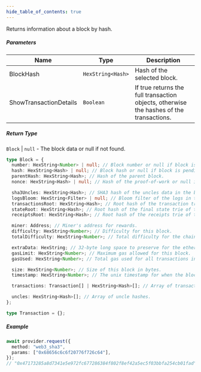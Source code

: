 ```yaml
---
hide_table_of_contents: true
---
```


<head>
  <meta
    name="description"
    content="Returns information about a block by hash."
  />
</head>

<intro-end />

Returns information about a block by hash.

##### Parameters

| Name                   | Type              | Description                                                                             |
| ---------------------- | ----------------- | --------------------------------------------------------------------------------------- |
| BlockHash              | `HexString<Hash>` | Hash of the selected block.                                                             |
| ShowTransactionDetails | `Boolean`         | If true returns the full transaction objects, otherwise the hashes of the transactions. |

##### Return Type

`Block` | `null` - The block data or null if not found.

```typescript title="Block"
type Block = {
  number: HexString<Number> | null; // Block number or null if block is pending.
  hash: HexString<Hash> | null; // Block hash or null if block is pending.
  parentHash: HexString<Hash>; // Hash of the parent block.
  nonce: HexString<Hash> | null; // Hash of the proof-of-work or null if block is pending.

  sha3Uncles: HexString<Hash>; // SHA3 hash of the uncles data in the block.
  logsBloom: HexString<Filter> | null; // Bloom filter of the logs in the block or null if block is pending.
  transactionsRoot: HexString<Hash>; // Root hash of the transaction trie of the block.
  stateRoot: HexString<Hash>; // Root hash of the final state trie of the block.
  receiptsRoot: HexString<Hash>; // Root hash of the receipts trie of the block.

  miner: Address; // Miner's address for rewards.
  difficulty: HexString<Number>; // Difficulty for this block.
  totalDifficulty: HexString<Number>; // Total difficulty for the chain until this block.

  extraData: HexString; // 32-byte long space to preserve for the ethernity :]
  gasLimit: HexString<Number>; // Maximum gas allowed for this block.
  gasUsed: HexString<Number>; // Total gas used for all transactions in this block.

  size: HexString<Number>; // Size of this block in bytes.
  timestamp: HexString<Number>; // The unix timestamp for when the block was collated.

  transactions: Transaction[] | HexString<Hash>[]; // Array of transaction objects or transaction hashes.

  uncles: HexString<Hash>[]; // Array of uncle hashes.
};
```

```typescript title="Block"
type Transaction = {};
```

##### Example

```typescript title="TypeScript"
await provider.request({
  method: "web3_sha3",
  params: ["0x68656c6c6f20776f726c64"],
});
// "0x47173285a8d7341e5e972fc677286384f802f8ef42a5ec5f03bbfa254cb01fad"
```
